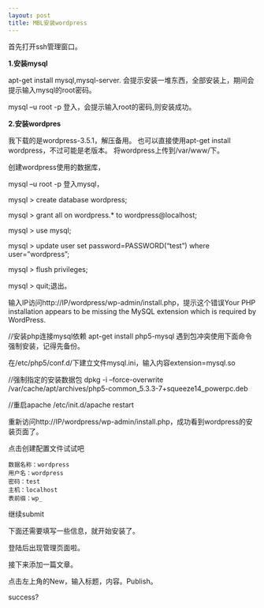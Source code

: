 ```yaml
---
layout: post
title: MBL安装wordpress
---
```


首先打开ssh管理窗口。

__1.安装mysql__

apt-get install mysql,mysql-server.
会提示安装一堆东西，全部安装上，期间会提示输入mysql的root密码。

mysql –u root  -p  登入，会提示输入root的密码,则安装成功。

__2.安装wordpres__

我下载的是wordpress-3.5.1，解压备用。
也可以直接使用apt-get install wordpress，不过可能是老版本。
将wordpress上传到/var/www/下。

创建wordpress使用的数据库，

mysql –u root  -p  登入mysql，

mysql > create database wordpress;

mysql > grant all on wordpress.* to wordpress@localhost;

mysql > use mysql;

mysql > update user set password=PASSWORD(“test”) where user=”wordpress”;

mysql > flush privileges;

mysql > quit;退出。

输入IP访问http://IP/wordpress/wp-admin/install.php，提示这个错误Your PHP installation appears to be missing the MySQL extension which is required by WordPress.

//安装php连接mysql依赖
apt-get install php5-mysql  遇到包冲突使用下面命令强制安装，记得先备份。

在/etc/php5/conf.d/下建立文件mysql.ini，输入内容extension=mysql.so

//强制指定的安装数据包
dpkg  -i –force-overwrite /var/cache/apt/archives/php5-common_5.3.3-7+squeeze14_powerpc.deb

//重启apache
/etc/init.d/apache restart

重新访问http://IP/wordpress/wp-admin/install.php，成功看到wordpress的安装页面了。

点击创建配置文件试试吧

	数据名称：wordpress
	用户名：wordpress
	密码：test
	主机：localhost
	表前缀：wp_

继续submit

下面还需要填写一些信息，就开始安装了。

登陆后出现管理页面啦。

接下来添加一篇文章。

点击左上角的New，输入标题，内容。Publish。

success?